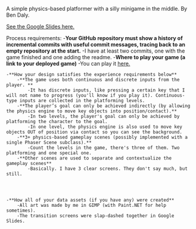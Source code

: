 A simple physics-based platformer with a silly minigame in the middle. By Ben Daly.


[See the Google Slides here.](https://docs.google.com/presentation/d/1berKv61c_eiWXJdXgQ6atRZDz7-mQfoV_u4fOaqsti0/edit#slide=id)


Process requirements:
	-**Your GitHub repository must show a history of incremental commits with useful commit messages, tracing back to an empty repository at the start.**
		-I have at least two commits, one with the game finished and one adding the readme.
	-**Where to play your game (a link to your deployed game)**
		-You can play it [here.](https://mojius.github.io/CMPM120-D3-Physics)

	-**How your design satisfies the experience requirements below**
		-**The game uses both continuous and discrete inputs from the player. **
			-It has discrete inputs, like pressing a certain key that I will not name to progress (you'll know if you play it). Continuous-type inputs are collected in the platforming levels.
		-**The player’s goal can only be achieved indirectly (by allowing the physics engine to move key objects into position/contact).**
			-In two levels, the player's goal can only be achieved by platforming the character to the goal.
			-In one level, the physics engine is also used to move key objects OUT of position via contact so you can see the background.
		-**3+ physics-based gameplay scenes (possibly implemented with a single Phaser Scene subclass).**
			-Count the levels in the game, there's three of them. Two platforming and one special one.
		-**Other scenes are used to separate and contextualize the gameplay scenes**
			-Basically. I have 3 clear screens. They don't say much, but still.
		
		
		
		
	-**How all of your data assets (if you have any) were created**
		-All art was made by me in GIMP (with Paint.NET for help sometimes).
		-The transition screens were slap-dashed together in Google Slides.
		